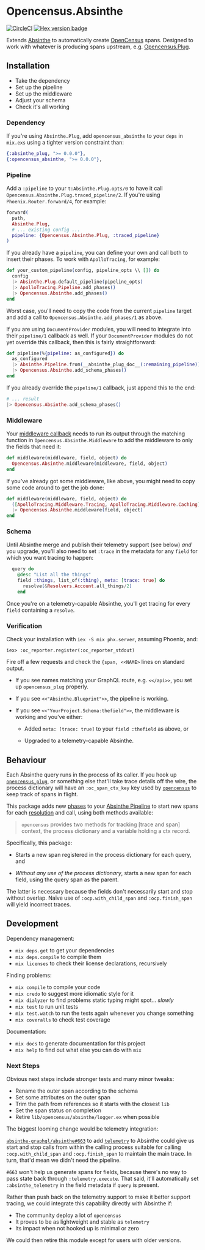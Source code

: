 # Opencensus.Absinthe

[![CircleCI](https://circleci.com/gh/opencensus-beam/opencensus_absinthe.svg?style=svg)](https://circleci.com/gh/opencensus-beam/opencensus_absinthe)
[![Hex version badge](https://img.shields.io/hexpm/v/opencensus_absinthe.svg)](https://hex.pm/packages/opencensus_absinthe)

Extends [Absinthe] to automatically create [OpenCensus] spans. Designed to
work with whatever is producing spans upstream, e.g. [Opencensus.Plug].

[Absinthe]: http://absinthe-graphql.org
[Opencensus.Plug]: https://github.com/opencensus-beam/opencensus_plug
[OpenCensus]: http://opencensus.io

## Installation

* Take the dependency
* Set up the pipeline
* Set up the middleware
* Adjust your schema
* Check it's all working

### Dependency

If you're using `Absinthe.Plug`, add `opencensus_absinthe` to your `deps`
in `mix.exs` using a tighter version constraint than:

```elixir
{:absinthe_plug, ">= 0.0.0"},
{:opencensus_absinthe, ">= 0.0.0"},
```

### Pipeline

Add a `:pipeline` to your `t:Absinthe.Plug.opts/0` to have it call
`Opencensus.Absinthe.Plug.traced_pipeline/2`. If you're using
`Phoenix.Router.forward/4`, for example:

``` elixir
forward(
  path,
  Absinthe.Plug,
  # ... existing config ...
  pipeline: {Opencensus.Absinthe.Plug, :traced_pipeline}
)
```

If you already have a `pipeline`, you can define your own and call both to
insert their phases. To work with `ApolloTracing`, for example:

```elixir
def your_custom_pipeline(config, pipeline_opts \\ []) do
  config
  |> Absinthe.Plug.default_pipeline(pipeline_opts)
  |> ApolloTracing.Pipeline.add_phases()
  |> Opencensus.Absinthe.add_phases()
end
```

Worst case, you'll need to copy the code from the current `pipeline` target
and add a call to `Opencensus.Absinthe.add_phases/1` as above.

If you are using `DocumentProvider` modules, you will need to integrate into
their `pipeline/1` callback as well. If your `DocumentProvider` modules do not
yet override this callback, then this is fairly straightforward:

```elixir
def pipeline(%{pipeline: as_configured}) do
  as_configured
  |> Absinthe.Pipeline.from(__absinthe_plug_doc__(:remaining_pipeline))
  |> Opencensus.Absinthe.add_schema_phases()
end
```

If you already override the `pipeline/1` callback, just append this to the end:

```elixir
# ... result
|> Opencensus.Absinthe.add_schema_phases()
```

### Middleware

Your [middleware callback][c:middleware/3] needs to run its output through
the matching function in `Opencensus.Absinthe.Middleware` to add the
middleware to only the fields that need it:

```elixir
def middleware(middleware, field, object) do
  Opencensus.Absinthe.middleware(middleware, field, object)
end
```

If you've already got some middleware, like above, you might need to copy
some code around to get the job done:

```elixir
def middleware(middleware, field, object) do
  ([ApolloTracing.Middleware.Tracing, ApolloTracing.Middleware.Caching] ++ middleware)
  |> Opencensus.Absinthe.middleware(field, object)
end
```

[c:middleware/3]: https://hexdocs.pm/absinthe/Absinthe.Schema.html#c:middleware/3

### Schema

Until Absinthe merge and publish their telemetry support (see below) _and_
you upgrade, you'll also need to set `:trace` in the metadata for any
`field` for which you want tracing to happen:

```elixir
  query do
    @desc "List all the things"
    field :things, list_of(:thing), meta: [trace: true] do
      resolve(&Resolvers.Account.all_things/2)
    end
```

Once you're on a telemetry-capable Absinthe, you'll get tracing for every
`field` containing a `resolve`.

### Verification

Check your installation with `iex -S mix phx.server`, assuming Phoenix, and:

    iex> :oc_reporter.register(:oc_reporter_stdout)

Fire off a few requests and check the `{span, <<NAME>` lines on standard
output.

* If you see names matching your GraphQL route, e.g. `<</api>>`, you set up
  `opencensus_plug` properly.

* If you see `<<"Absinthe.Blueprint">>`, the pipeline is working.

* If you see `<<"YourProject.Schema:thefield">>`, the middleware is working
  and you've either:

  * Added `meta: [trace: true]` to your `field :thefield` as above, or

  * Upgraded to a telemetry-capable Absinthe.

## Behaviour

Each Absinthe query runs in the process of its caller. If you hook up
[`opencensus_plug`][opencensus_plug], or something else that'll take trace
details off the wire, the process dictionary will have an `:oc_span_ctx_key`
key used by [`opencensus`][opencensus] to keep track of spans in flight.

This package adds new [phases] to your [Absinthe Pipeline][pipeline]
to start new spans for each [resolution] and call, using both methods
available:

> `opencensus` provides two methods for tracking \[trace and span] context,
> the process dictionary and a variable holding a ctx record.

Specifically, this package:

* Starts a new span registered in the process dictionary for each query, and

* _Without any use of the process dictionary_, starts a new span for each
  field, using the query span as the parent.

The latter is necessary because the fields don't necessarily start and stop
without overlap. Naïve use of `:ocp.with_child_span` and `:ocp.finish_span`
will yield incorrect traces.

[pipeline]: https://hexdocs.pm/absinthe/Absinthe.Pipeline.html
[phases]: https://hexdocs.pm/absinthe/Absinthe.Phase.html
[resolution]: https://hexdocs.pm/absinthe/Absinthe.Resolution.html
[opencensus]: https://hex.pm/packages/opencensus
[opencensus_plug]: https://hex.pm/packages/opencensus_plug

## Development

Dependency management:

* `mix deps.get` to get your dependencies
* `mix deps.compile` to compile them
* `mix licenses` to check their license declarations, recursively

Finding problems:

* `mix compile` to compile your code
* `mix credo` to suggest more idiomatic style for it
* `mix dialyzer` to find problems static typing might spot... *slowly*
* `mix test` to run unit tests
* `mix test.watch` to run the tests again whenever you change something
* `mix coveralls` to check test coverage

Documentation:

* `mix docs` to generate documentation for this project
* `mix help` to find out what else you can do with `mix`

### Next Steps

Obvious next steps include stronger tests and many minor tweaks:

* Rename the outer span according to the schema
* Set some attributes on the outer span
* Trim the path from references so it starts with the closest `lib`
* Set the span status on completion
* Retire `lib/opencensus/absinthe/logger.ex` when possible

The biggest looming change would be telemetry integration:

[`absinthe-graphql/absinthe#663`][PR663] to add [`telemetry`][telemetry] to
Absinthe could give us start and stop calls from within the calling process
suitable for calling `:ocp.with_child_span` and `:ocp.finish_span` to
maintain the main trace. In turn, that'd mean we didn't need the pipeline.

`#663` won't help us generate spans for fields, because there's no way to
pass state back through `:telemetry.execute`. That said, it'll automatically
set `:absinthe_telemetry` in the field metadata if `query` is present.

[PR663]: https://github.com/absinthe-graphql/absinthe/pull/663
[telemetry]: https://hex.pm/packages/telemetry

Rather than push back on the telemetry support to make it better support
tracing, we could integrate this capability directly with Absinthe if:

* The community deploy a lot of `opencensus`
* It proves to be as lightweight and stable as `telemetry`
* Its impact when not hooked up is minimal or zero

We could then retire this module except for users with older versions.

